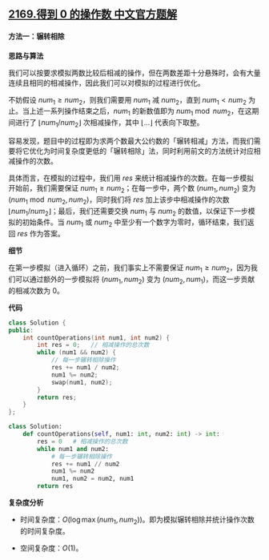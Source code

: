 ## [2169.得到 0 的操作数 中文官方题解](https://leetcode.cn/problems/count-operations-to-obtain-zero/solutions/100000/de-dao-0-de-cao-zuo-shu-by-leetcode-solu-d8kh)
#### 方法一：辗转相除

**思路与算法**

我们可以按要求模拟两数比较后相减的操作，但在两数差距十分悬殊时，会有大量连续且相同的相减操作，因此我们可以对模拟的过程进行优化。

不妨假设 $\textit{num}_1 \ge \textit{num}_2$，则我们需要用 $\textit{num}_1$ 减 $\textit{num}_2$，直到 $\textit{num}_1 < \textit{num}_2$ 为止。当上述一系列操作结束之后，$\textit{num}_1$ 的新数值即为 $\textit{num}_1 \bmod \textit{num}_2$，在这期间进行了 $\lfloor \textit{num}_1 / \textit{num}_2 \rfloor$ 次相减操作，其中 $\lfloor\dots\rfloor$ 代表向下取整。

容易发现，题目中的过程即为求两个数最大公约数的「辗转相减」方法，而我们需要将它优化为时间复杂度更低的「辗转相除」法，同时利用前文的方法统计对应相减操作的次数。

具体而言，在模拟的过程中，我们用 $\textit{res}$ 来统计相减操作的次数。在每一步模拟开始前，我们需要保证 $\textit{num}_1 \ge \textit{num}_2$；在每一步中，两个数 $(\textit{num}_1, \textit{num}_2)$ 变为 $(\textit{num}_1 \bmod \textit{num}_2, \textit{num}_2)$，同时我们将 $\textit{res}$ 加上该步中相减操作的次数 $\lfloor \textit{num}_1 / \textit{num}_2 \rfloor$；最后，我们还需要交换 $\textit{num}_1$ 与 $\textit{num}_2$ 的数值，以保证下一步模拟的初始条件。当 $\textit{num}_1$ 或 $\textit{num}_2$ 中至少有一个数字为零时，循环结束，我们返回 $\textit{res}$ 作为答案。

**细节**

在第一步模拟（进入循环）之前，我们事实上不需要保证 $\textit{num}_1 \ge \textit{num}_2$，因为我们可以通过额外的一步模拟将 $(\textit{num}_1, \textit{num}_2)$ 变为 $(\textit{num}_2, \textit{num}_1)$，而这一步贡献的相减次数为 $0$。

**代码**

```C++ [sol1-C++]
class Solution {
public:
    int countOperations(int num1, int num2) {
        int res = 0;   // 相减操作的总次数
        while (num1 && num2) {
            // 每一步辗转相除操作
            res += num1 / num2;
            num1 %= num2;
            swap(num1, num2);
        }
        return res;
    }
};
```


```Python [sol1-Python3]
class Solution:
    def countOperations(self, num1: int, num2: int) -> int:
        res = 0   # 相减操作的总次数
        while num1 and num2:
            # 每一步辗转相除操作
            res += num1 // num2
            num1 %= num2
            num1, num2 = num2, num1
        return res
```


**复杂度分析**

- 时间复杂度：$O(\log \max(\textit{num}_1, \textit{num}_2))$。即为模拟辗转相除并统计操作次数的时间复杂度。

- 空间复杂度：$O(1)$。